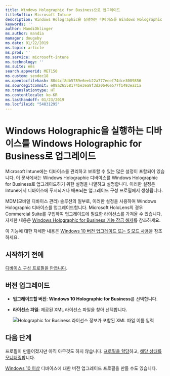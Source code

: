 ```yaml
---
title: Windows Holographic for Business으로 업그레이드
titleSuffix: Microsoft Intune
description: Windows Holographic을 실행하는 디바이스를 Windows Holographic for Business로 업그레이드하는 방법을 알아봅니다.
keywords: ''
author: MandiOhlinger
ms.author: mandia
manager: dougeby
ms.date: 01/22/2019
ms.topic: article
ms.prod: ''
ms.service: microsoft-intune
ms.technology: ''
ms.suite: ems
search.appverid: MET150
ms.custom: seodec18
ms.openlocfilehash: 80d4cf8db5789e6eeb22a777eeef74dce3009856
ms.sourcegitcommit: e08a26558174be3ea8f3d20646e577f1493ea21a
ms.translationtype: HT
ms.contentlocale: ko-KR
ms.lasthandoff: 01/23/2019
ms.locfileid: "54831295"
---
```

# <a name="upgrade-devices-running-windows-holographic-to-windows-holographic-for-business"></a>Windows Holographic을 실행하는 디바이스를 Windows Holographic for Business로 업그레이드

Microsoft Intune에는 디바이스를 관리하고 보호할 수 있는 많은 설정이 포함되어 있습니다. 이 문서에서는 Windows Holographic 디바이스를 Windows Holographic for Business로 업그레이드하기 위한 설정을 나열하고 설명합니다. 이러한 설정은 Intune에서 디바이스에 푸시되거나 배포되는 업그레이드 구성 프로필에서 생성됩니다.

MDM(모바일 디바이스 관리) 솔루션의 일부로, 이러한 설정을 사용하여 Windows Holographic 디바이스를 업그레이드합니다. Microsoft HoloLens의 경우 Commercial Suite를 구입하여 업그레이드에 필요한 라이선스를 가져올 수 있습니다. 자세한 내용은 [Windows Holographic for Business 기능 잠금 해제](https://docs.microsoft.com/hololens/hololens-upgrade-enterprise)를 참조하세요.

이 기능에 대한 자세한 내용은 [Windows 10 버전 업그레이드 또는 S 모드 사용](edition-upgrade-configure-windows-10.md)을 참조하세요.

## <a name="before-you-begin"></a>시작하기 전에

[디바이스 구성 프로필을 만듭니다](edition-upgrade-configure-windows-10.md#create-the-profile).

## <a name="edition-upgrade"></a>버전 업그레이드

- **업그레이드할 버전**: **Windows 10 Holographic for Business**를 선택합니다.
- **라이선스 파일**: 제공된 XML 라이선스 파일을 찾아 선택합니다.

  ![Holographic for Business 라이선스 정보가 포함된 XML 파일 이름 입력](media/Holographic-edition-upgrade.png)
 
## <a name="next-steps"></a>다음 단계

프로필이 만들어졌지만 아직 아무것도 하지 않습니다. [프로필을 할당](device-profile-assign.md)하고, [해당 상태를 모니터링](device-profile-monitor.md)합니다.

[Windows 10 이상](edition-upgrade-windows-settings.md) 디바이스에 대한 버전 업그레이드 프로필을 만들 수도 있습니다.
